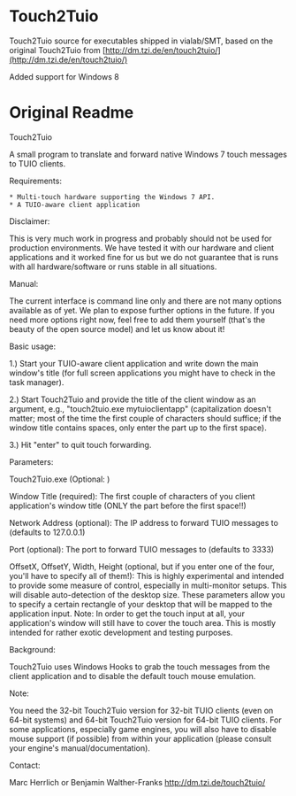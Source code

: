 Touch2Tuio
==========

Touch2Tuio source for executables shipped in vialab/SMT, based on the original Touch2Tuio from [http://dm.tzi.de/en/touch2tuio/](http://dm.tzi.de/en/touch2tuio/)

Added support for Windows 8


Original Readme
==========

Touch2Tuio

A small program to translate and forward native Windows 7 touch messages to TUIO clients.

Requirements:

    * Multi-touch hardware supporting the Windows 7 API.
    * A TUIO-aware client application

Disclaimer:

This is very much work in progress and probably should not be used for production environments. We have tested it with our hardware and client applications and it worked fine for us but we do not guarantee that is runs with all hardware/software or runs stable in all situations.

Manual:

The current interface is command line only and there are not many options available as of yet. We plan to expose further options in the future. If you need more options right now, feel free to add them yourself (that's the beauty of the open source model) and let us know about it!

Basic usage:

1.) Start your TUIO-aware client application and write down the main window's title (for full screen applications you might have to check in the task manager).

2.) Start Touch2Tuio and provide the title of the client window as an argument, e.g., "touch2tuio.exe mytuioclientapp" (capitalization doesn't matter; most of the time the first couple of characters should suffice; if the window title contains spaces, only enter the part up to the first space).

3.) Hit "enter" to quit touch forwarding.

Parameters:

Touch2Tuio.exe <Window Title> (Optional: <Network Address> <Port> <OffsetX> <OffsetY> <Width> <Height>)

Window Title (required): The first couple of characters of you client application's window title (ONLY the part before the first space!!)

Network Address (optional): The IP address to forward TUIO messages to (defaults to 127.0.0.1)

Port (optional): The port to forward TUIO messages to (defaults to 3333)

OffsetX, OffsetY, Width, Height (optional, but if you enter one of the four, you'll have to specify all of them!): This is highly experimental and intended to provide some measure of control, especially in multi-monitor setups. This will disable auto-detection of the desktop size. These parameters allow you to specify a certain rectangle of your desktop that will be mapped to the application input. Note: In order to get the touch input at all, your application's window will still have to cover the touch area. This is mostly intended for rather exotic development and testing purposes.

Background:

Touch2Tuio uses Windows Hooks to grab the touch messages from the client application and to disable the default touch mouse emulation.

Note:

You need the 32-bit Touch2Tuio version for 32-bit TUIO clients (even on 64-bit systems) and 64-bit Touch2Tuio version for 64-bit TUIO clients. For some applications, especially game engines, you will also have to disable mouse support (if possible) from within your application (please consult your engine's manual/documentation).

Contact:

Marc Herrlich or Benjamin Walther-Franks
http://dm.tzi.de/touch2tuio/
